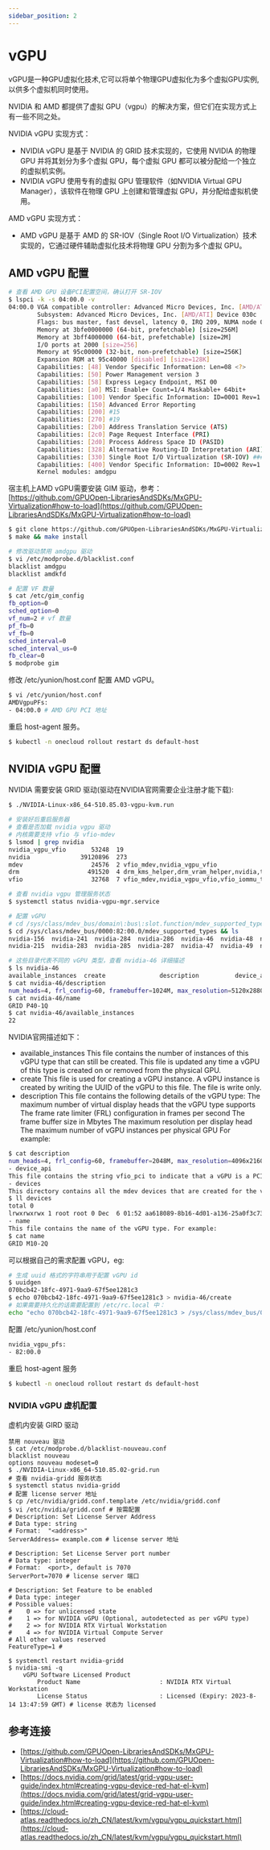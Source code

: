 ```yaml
---
sidebar_position: 2
---
```


# vGPU

vGPU是一种GPU虚拟化技术,它可以将单个物理GPU虚拟化为多个虚拟GPU实例,以供多个虚拟机同时使用。

NVIDIA 和 AMD 都提供了虚拟 GPU（vgpu）的解决方案，但它们在实现方式上有一些不同之处。

NVIDIA vGPU 实现方式：
- NVIDIA vGPU 是基于 NVIDIA 的 GRID 技术实现的，它使用 NVIDIA 的物理 GPU 并将其划分为多个虚拟 GPU，每个虚拟 GPU 都可以被分配给一个独立的虚拟机实例。
- NVIDIA vGPU 使用专有的虚拟 GPU 管理软件（如NVIDIA Virtual GPU Manager），该软件在物理 GPU 上创建和管理虚拟 GPU，并分配给虚拟机使用。

AMD vGPU 实现方式：
- AMD vGPU 是基于 AMD 的 SR-IOV（Single Root I/O Virtualization）技术实现的，它通过硬件辅助虚拟化技术将物理 GPU 分割为多个虚拟 GPU。

## AMD vGPU 配置

```bash
# 查看 AMD GPU 设备PCI配置空间，确认打开 SR-IOV
$ lspci -k -s 04:00.0 -v
04:00.0 VGA compatible controller: Advanced Micro Devices, Inc. [AMD/ATI] Tonga XT GL [FirePro S7150] (prog-if 00 [VGA controller])
        Subsystem: Advanced Micro Devices, Inc. [AMD/ATI] Device 030c
        Flags: bus master, fast devsel, latency 0, IRQ 209, NUMA node 0
        Memory at 3bfe0000000 (64-bit, prefetchable) [size=256M]
        Memory at 3bff4000000 (64-bit, prefetchable) [size=2M]
        I/O ports at 2000 [size=256]
        Memory at 95c00000 (32-bit, non-prefetchable) [size=256K]
        Expansion ROM at 95c40000 [disabled] [size=128K]
        Capabilities: [48] Vendor Specific Information: Len=08 <?>
        Capabilities: [50] Power Management version 3
        Capabilities: [58] Express Legacy Endpoint, MSI 00
        Capabilities: [a0] MSI: Enable+ Count=1/4 Maskable+ 64bit+
        Capabilities: [100] Vendor Specific Information: ID=0001 Rev=1 Len=010 <?>
        Capabilities: [150] Advanced Error Reporting
        Capabilities: [200] #15
        Capabilities: [270] #19
        Capabilities: [2b0] Address Translation Service (ATS)
        Capabilities: [2c0] Page Request Interface (PRI)
        Capabilities: [2d0] Process Address Space ID (PASID)
        Capabilities: [328] Alternative Routing-ID Interpretation (ARI)
        Capabilities: [330] Single Root I/O Virtualization (SR-IOV) ### 打开了 SR-IOV
        Capabilities: [400] Vendor Specific Information: ID=0002 Rev=1 Len=070 <?>
        Kernel modules: amdgpu
```

宿主机上AMD vGPU需要安装 GIM 驱动，参考： [https://github.com/GPUOpen-LibrariesAndSDKs/MxGPU-Virtualization#how-to-load](https://github.com/GPUOpen-LibrariesAndSDKs/MxGPU-Virtualization#how-to-load)

```bash
$ git clone https://github.com/GPUOpen-LibrariesAndSDKs/MxGPU-Virtualization.git && cd MxGPU-Virtualization/drv
$ make && make install

# 修改驱动禁用 amdgpu 驱动
$ vi /etc/modprobe.d/blacklist.conf
blacklist amdgpu
blacklist amdkfd

# 配置 VF 数量
$ cat /etc/gim_config
fb_option=0
sched_option=0
vf_num=2 # vf 数量
pf_fb=0
vf_fb=0
sched_interval=0
sched_interval_us=0
fb_clear=0
$ modprobe gim
```

修改 /etc/yunion/host.conf 配置 AMD vGPU。

```bash
$ vi /etc/yunion/host.conf
AMDVgpuPFs:
- 04:00.0 # AMD GPU PCI 地址
```

重启 host-agent 服务。

```bash
$ kubectl -n onecloud rollout restart ds default-host
```

## NVIDIA vGPU 配置

NVIDIA 需要安装 GRID 驱动(驱动在NVIDIA官网需要企业注册才能下载):

```bash
$ ./NVIDIA-Linux-x86_64-510.85.03-vgpu-kvm.run

# 安装好后重启服务器
# 查看是否加载 nvidia vgpu 驱动
# 内核需要支持 vfio 与 vfio-mdev
$ lsmod | grep nvidia
nvidia_vgpu_vfio       53248  19
nvidia              39120896  273
mdev                   24576  2 vfio_mdev,nvidia_vgpu_vfio
drm                   491520  4 drm_kms_helper,drm_vram_helper,nvidia,ttm
vfio                   32768  7 vfio_mdev,nvidia_vgpu_vfio,vfio_iommu_type1,vfio_pci

# 查看 nvidia vgpu 管理服务状态
$ systemctl status nvidia-vgpu-mgr.service

# 配置 vGPU
# cd /sys/class/mdev_bus/domain\:bus\:slot.function/mdev_supported_types, eg:
$ cd /sys/class/mdev_bus/0000:82:00.0/mdev_supported_types && ls
nvidia-156  nvidia-241  nvidia-284  nvidia-286  nvidia-46  nvidia-48  nvidia-50  nvidia-52  nvidia-54  nvidia-56  nvidia-58  nvidia-60  nvidia-62
nvidia-215  nvidia-283  nvidia-285  nvidia-287  nvidia-47  nvidia-49  nvidia-51  nvidia-53  nvidia-55  nvidia-57  nvidia-59  nvidia-61

# 这些目录代表不同的 vGPU 类型，查看 nvidia-46 详细描述
$ ls nvidia-46
available_instances  create               description          device_api           devices/             name
$ cat nvidia-46/description
num_heads=4, frl_config=60, framebuffer=1024M, max_resolution=5120x2880, max_instance=24
$ cat nvidia-46/name
GRID P40-1Q
$ cat nvidia-46/available_instances
22
```

NVIDIA官网描述如下：

- available_instances
This file contains the number of instances of this vGPU type that can still be created. This file is updated any time a vGPU of this type is created on or removed from the physical GPU.
- create
This file is used for creating a vGPU instance. A vGPU instance is created by writing the UUID of the vGPU to this file. The file is write only.
- description
This file contains the following details of the vGPU type:
The maximum number of virtual display heads that the vGPU type supports
The frame rate limiter (FRL) configuration in frames per second
The frame buffer size in Mbytes
The maximum resolution per display head
The maximum number of vGPU instances per physical GPU
For example:

```bash
$ cat description
num_heads=4, frl_config=60, framebuffer=2048M, max_resolution=4096x2160, max_instance=4
- device_api
This file contains the string vfio_pci to indicate that a vGPU is a PCI device.
- devices
This directory contains all the mdev devices that are created for the vGPU type. For example:
$ ll devices
total 0
lrwxrwxrwx 1 root root 0 Dec  6 01:52 aa618089-8b16-4d01-a136-25a0f3c73123 -> ../../../aa618089-8b16-4d01-a136-25a0f3c73123
- name
This file contains the name of the vGPU type. For example:
$ cat name
GRID M10-2Q
```

可以根据自己的需求配置 vGPU，eg:

```bash
# 生成 uuid 格式的字符串用于配置 vGPU id
$ uuidgen
070bcb42-18fc-4971-9aa9-67f5ee1281c3
$ echo 070bcb42-18fc-4971-9aa9-67f5ee1281c3 > nvidia-46/create
# 如果需要持久化的话需要配置到 /etc/rc.local 中：
echo "echo 070bcb42-18fc-4971-9aa9-67f5ee1281c3 > /sys/class/mdev_bus/0000:82:00.0/mdev_supported_types/nvidia-46/create" >> /etc/rc.local
```

配置 /etc/yunion/host.conf 

```bash
nvidia_vgpu_pfs:
- 82:00.0
```

重启 host-agent 服务

```bash
$ kubectl -n onecloud rollout restart ds default-host
```

### NVIDIA vGPU 虚机配置

虚机内安装 GIRD 驱动

```
禁用 nouveau 驱动
$ cat /etc/modprobe.d/blacklist-nouveau.conf
blacklist nouveau
options nouveau modeset=0
$ ./NVIDIA-Linux-x86_64-510.85.02-grid.run
# 查看 nvidia-gridd 服务状态
$ systemctl status nvidia-gridd 
# 配置 license server 地址
$ cp /etc/nvidia/gridd.conf.template /etc/nvidia/gridd.conf
$ vi /etc/nvidia/gridd.conf # 按需配置
# Description: Set License Server Address
# Data type: string
# Format:  "<address>"
ServerAddress= example.com # license server 地址

# Description: Set License Server port number
# Data type: integer
# Format:  <port>, default is 7070
ServerPort=7070 # license server 端口

# Description: Set Feature to be enabled
# Data type: integer
# Possible values:
#    0 => for unlicensed state
#    1 => for NVIDIA vGPU (Optional, autodetected as per vGPU type)
#    2 => for NVIDIA RTX Virtual Workstation
#    4 => for NVIDIA Virtual Compute Server
# All other values reserved
FeatureType=1 # 

$ systemctl restart nvidia-gridd
$ nvidia-smi -q
    vGPU Software Licensed Product
        Product Name                      : NVIDIA RTX Virtual Workstation
        License Status                    : Licensed (Expiry: 2023-8-14 13:47:59 GMT) # license 状态为 licensed
```

## 参考连接

- [https://github.com/GPUOpen-LibrariesAndSDKs/MxGPU-Virtualization#how-to-load](https://github.com/GPUOpen-LibrariesAndSDKs/MxGPU-Virtualization#how-to-load)
- [https://docs.nvidia.com/grid/latest/grid-vgpu-user-guide/index.html#creating-vgpu-device-red-hat-el-kvm](https://docs.nvidia.com/grid/latest/grid-vgpu-user-guide/index.html#creating-vgpu-device-red-hat-el-kvm)
- [https://cloud-atlas.readthedocs.io/zh_CN/latest/kvm/vgpu/vgpu_quickstart.html](https://cloud-atlas.readthedocs.io/zh_CN/latest/kvm/vgpu/vgpu_quickstart.html)
